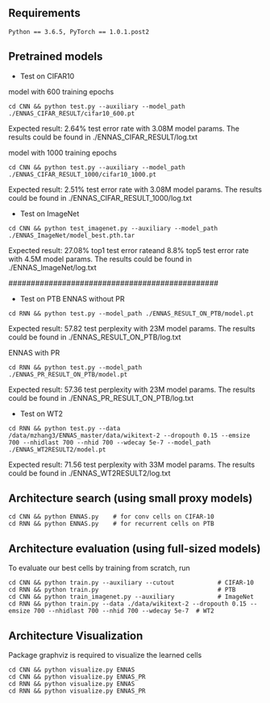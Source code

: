 
## Requirements
```
Python == 3.6.5, PyTorch == 1.0.1.post2
```


## Pretrained models

* Test on CIFAR10

model with 600 training epochs
```
cd CNN && python test.py --auxiliary --model_path ./ENNAS_CIFAR_RESULT/cifar10_600.pt
```
Expected result: 2.64% test error rate with 3.08M model params.
The results could be found in ./ENNAS_CIFAR_RESULT/log.txt


model with 1000 training epochs
```
cd CNN && python test.py --auxiliary --model_path ./ENNAS_CIFAR_RESULT_1000/cifar10_1000.pt

```
Expected result: 2.51% test error rate with 3.08M  model params.
The results could be found in ./ENNAS_CIFAR_RESULT_1000/log.txt

* Test on ImageNet
```
cd CNN && python test_imagenet.py --auxiliary --model_path ./ENNAS_ImageNet/model_best.pth.tar

```
Expected result: 27.08% top1 test error rateand 8.8% top5 test error rate  with 4.5M  model params.
The results could be found in ./ENNAS_ImageNet/log.txt


###############################################
* Test on PTB
ENNAS without PR
```
cd RNN && python test.py --model_path ./ENNAS_RESULT_ON_PTB/model.pt
```
Expected result: 57.82 test perplexity with 23M model params.
The results could be found in ./ENNAS_RESULT_ON_PTB/log.txt

ENNAS with PR
```
cd RNN && python test.py --model_path ./ENNAS_PR_RESULT_ON_PTB/model.pt
```
Expected result: 57.36 test perplexity with 23M model params.
The results could be found in ./ENNAS_PR_RESULT_ON_PTB/log.txt


* Test on WT2
```
cd RNN && python test.py --data /data/mzhang3/ENNAS_master/data/wikitext-2 --dropouth 0.15 --emsize 700 --nhidlast 700 --nhid 700 --wdecay 5e-7 --model_path ./ENNAS_WT2RESULT2/model.pt
```
Expected result: 71.56 test perplexity with 33M model params.
The results could be found in ./ENNAS_WT2RESULT2/log.txt


## Architecture search (using small proxy models)

```
cd CNN && python ENNAS.py    # for conv cells on CIFAR-10
cd RNN && python ENNAS.py    # for recurrent cells on PTB
```

## Architecture evaluation (using full-sized models)

To evaluate our best cells by training from scratch, run
```
cd CNN && python train.py --auxiliary --cutout            # CIFAR-10
cd RNN && python train.py                                 # PTB
cd CNN && python train_imagenet.py --auxiliary            # ImageNet
cd RNN && python train.py --data ./data/wikitext-2 --dropouth 0.15 --emsize 700 --nhidlast 700 --nhid 700 --wdecay 5e-7  # WT2
```

## Architecture Visualization

Package graphviz is required to visualize the learned cells
```
cd CNN && python visualize.py ENNAS
cd CNN && python visualize.py ENNAS_PR
cd RNN && python visualize.py ENNAS
cd RNN && python visualize.py ENNAS_PR
```


